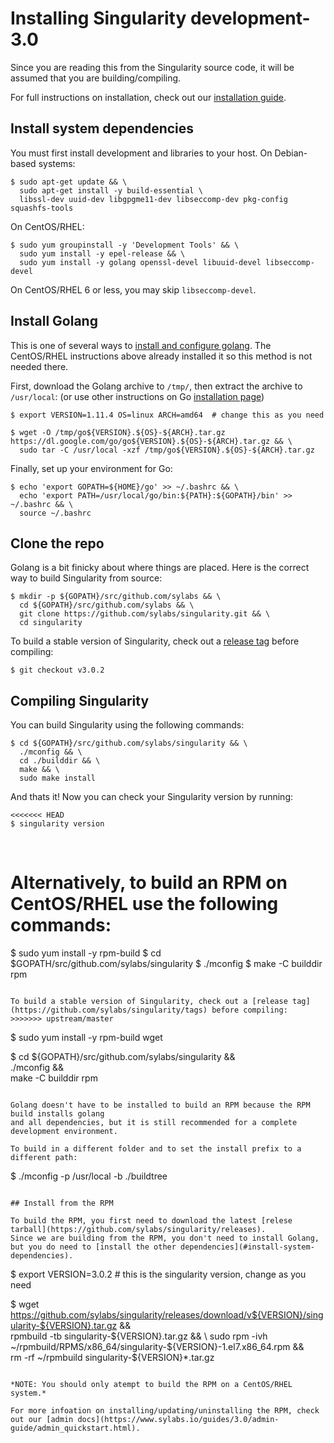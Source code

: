# Installing Singularity development-3.0

Since you are reading this from the Singularity source code, it will be assumed
that you are building/compiling.

For full instructions on installation, check out our
[installation guide](https://www.sylabs.io/guides/3.0/user-guide/installation.html).

## Install system dependencies

You must first install development and libraries to your host.
On Debian-based systems:

```
$ sudo apt-get update && \
  sudo apt-get install -y build-essential \
  libssl-dev uuid-dev libgpgme11-dev libseccomp-dev pkg-config squashfs-tools
```

On CentOS/RHEL:

```
$ sudo yum groupinstall -y 'Development Tools' && \
  sudo yum install -y epel-release && \
  sudo yum install -y golang openssl-devel libuuid-devel libseccomp-devel
```

On CentOS/RHEL 6 or less, you may skip `libseccomp-devel`.

## Install Golang

This is one of several ways to [install and configure golang](https://golang.org/doc/install).  The CentOS/RHEL instructions above already installed it so this method is not needed there.

First, download the Golang archive to `/tmp/`, then extract the archive to `/usr/local`: (or use other instructions on Go
[installation page](https://golang.org/doc/install))

```
$ export VERSION=1.11.4 OS=linux ARCH=amd64  # change this as you need

$ wget -O /tmp/go${VERSION}.${OS}-${ARCH}.tar.gz https://dl.google.com/go/go${VERSION}.${OS}-${ARCH}.tar.gz && \
  sudo tar -C /usr/local -xzf /tmp/go${VERSION}.${OS}-${ARCH}.tar.gz
```

Finally, set up your environment for Go:

```
$ echo 'export GOPATH=${HOME}/go' >> ~/.bashrc && \
  echo 'export PATH=/usr/local/go/bin:${PATH}:${GOPATH}/bin' >> ~/.bashrc && \
  source ~/.bashrc
```

## Clone the repo

Golang is a bit finicky about where things are placed. Here is the correct way
to build Singularity from source:

```
$ mkdir -p ${GOPATH}/src/github.com/sylabs && \
  cd ${GOPATH}/src/github.com/sylabs && \
  git clone https://github.com/sylabs/singularity.git && \
  cd singularity
```

To build a stable version of Singularity, check out a [release tag](https://github.com/sylabs/singularity/tags) before compiling:

```
$ git checkout v3.0.2
```

## Compiling Singularity

You can build Singularity using the following commands:

```
$ cd ${GOPATH}/src/github.com/sylabs/singularity && \
  ./mconfig && \
  cd ./builddir && \
  make && \
  sudo make install
```

And thats it! Now you can check your Singularity version by running:

```
<<<<<<< HEAD
$ singularity version
```

<br>

Alternatively, to build an RPM on CentOS/RHEL use the following commands:
=======
$ sudo yum install -y rpm-build
$ cd $GOPATH/src/github.com/sylabs/singularity
$ ./mconfig
$ make -C builddir rpm
```

To build a stable version of Singularity, check out a [release tag](https://github.com/sylabs/singularity/tags) before compiling:
>>>>>>> upstream/master

```
$ sudo yum install -y rpm-build wget

$ cd ${GOPATH}/src/github.com/sylabs/singularity && \
  ./mconfig && \
  make -C builddir rpm
```

Golang doesn't have to be installed to build an RPM because the RPM build installs golang
and all dependencies, but it is still recommended for a complete development environment.

To build in a different folder and to set the install prefix to a different path:

```
$ ./mconfig -p /usr/local -b ./buildtree
```

## Install from the RPM

To build the RPM, you first need to download the latest [relese tarball](https://github.com/sylabs/singularity/releases).
Since we are building from the RPM, you don't need to install Golang, but you do need to [install the other dependencies](#install-system-dependencies).

```
$ export VERSION=3.0.2  # this is the singularity version, change as you need

$ wget https://github.com/sylabs/singularity/releases/download/v${VERSION}/singularity-${VERSION}.tar.gz && \
    rpmbuild -tb singularity-${VERSION}.tar.gz && \
    sudo rpm -ivh ~/rpmbuild/RPMS/x86_64/singularity-${VERSION}-1.el7.x86_64.rpm && \
    rm -rf ~/rpmbuild singularity-${VERSION}*.tar.gz
```

*NOTE: You should only atempt to build the RPM on a CentOS/RHEL system.*

For more infoation on installing/updating/uninstalling the RPM, check out our [admin docs](https://www.sylabs.io/guides/3.0/admin-guide/admin_quickstart.html).
